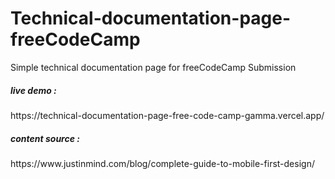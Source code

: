 # Technical-documentation-page-freeCodeCamp
Simple technical documentation page for freeCodeCamp Submission

<h5>live demo :</h5>
https://technical-documentation-page-free-code-camp-gamma.vercel.app/

<h5>content source :</h5> 
https://www.justinmind.com/blog/complete-guide-to-mobile-first-design/

